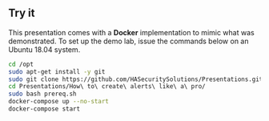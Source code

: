 ## Try it

This presentation comes with a **Docker** implementation to mimic what was demonstrated. To set up the demo lab, issue the commands below on an Ubuntu 18.04 system.

```bash
cd /opt
sudo apt-get install -y git
sudo git clone https://github.com/HASecuritySolutions/Presentations.git
cd Presentations/How\ to\ create\ alerts\ like\ a\ pro/
sudo bash prereq.sh
docker-compose up --no-start
docker-compose start
```
